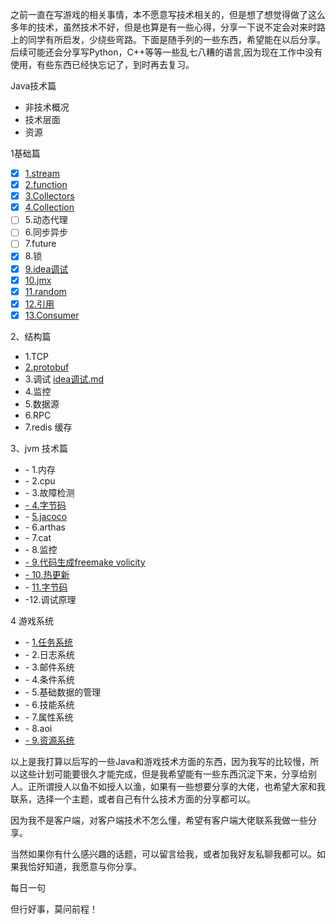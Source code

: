 

之前一直在写游戏的相关事情，本不愿意写技术相关的，但是想了想觉得做了这么多年的技术，虽然技术不好，但是也算是有一些心得，分享一下说不定会对来时路上的同学有所启发，少绕些弯路。下面是随手列的一些东西，希望能在以后分享。后续可能还会分享写Python，C++等等一些乱七八糟的语言,因为现在工作中没有使用，有些东西已经快忘记了，到时再去复习。

Java技术篇

- 非技术概况
- 技术层面
- 资源

1基础篇

- [x] [1.stream](聊技术/java8流.md)
- [x] [2.function](聊技术/function.md)
- [x] [3.Collectors](聊技术/Collectors.md)
- [x] [4.Collection](聊技术/function.md)
- [ ] 5.动态代理
- [ ] 6.同步异步
- [ ] 7.future
- [x] 8.锁
- [x] [9.idea调试](聊技术/idea调试.md)
- [x] [10.jmx](聊技术/jmx.md)
- [x] [11.random](聊技术/random.md)
- [x] [12.引用]((聊技术/Java中的引用.md))
- [x] [13.Consumer](聊技术/Consumer.md)

2、结构篇

- 1.TCP
- [2.protobuf](聊技术/protobuf.md)
- 3.调试 [idea调试.md](聊技术\idea调试.md) 
- 4.监控
- 5.数据源
- 6.RPC
- 7.redis 缓存

3、jvm 技术篇

- \- 1.内存
- \- 2.cpu
- \- 3.故障检测
- [\- 4.字节码](聊技术\字节码.md) 
- \- [5.jacoco](聊技术/jacoco.md)
- \- 6.arthas
- \- 7.cat
- \- 8.监控
- [\- 9.代码生成freemake volicity](聊技术\freemake.md)
- [\- 10.热更新](聊技术/热更新.md)
- \- [11.字节码](聊技术\字节码.md)
- -12.调试原理

4 游戏系统

- \- [1.任务系统](聊技术\game\task.md)
- \- 2.日志系统
- \- 3.邮件系统
- \- 4.条件系统
- \- 5.基础数据的管理
- \- 6.技能系统
- \- 7.属性系统
- \- 8.aoi
- [\- 9.资源系统](聊技术\game\res.md)



​    以上是我打算以后写的一些Java和游戏技术方面的东西，因为我写的比较慢，所以这些计划可能要很久才能完成，但是我希望能有一些东西沉淀下来，分享给别人。正所谓授人以鱼不如授人以渔，如果有一些想要分享的大佬，也希望大家和我联系，选择一个主题，或者自己有什么技术方面的分享都可以。

​    因为我不是客户端，对客户端技术不怎么懂，希望有客户端大佬联系我做一些分享。

​    当然如果你有什么感兴趣的话题，可以留言给我，或者加我好友私聊我都可以。如果我恰好知道，我愿意与你分享。

每日一句

但行好事，莫问前程！